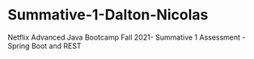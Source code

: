 # Summative-1-Dalton-Nicolas
Netflix Advanced Java Bootcamp Fall 2021- Summative 1 Assessment - Spring Boot and REST
